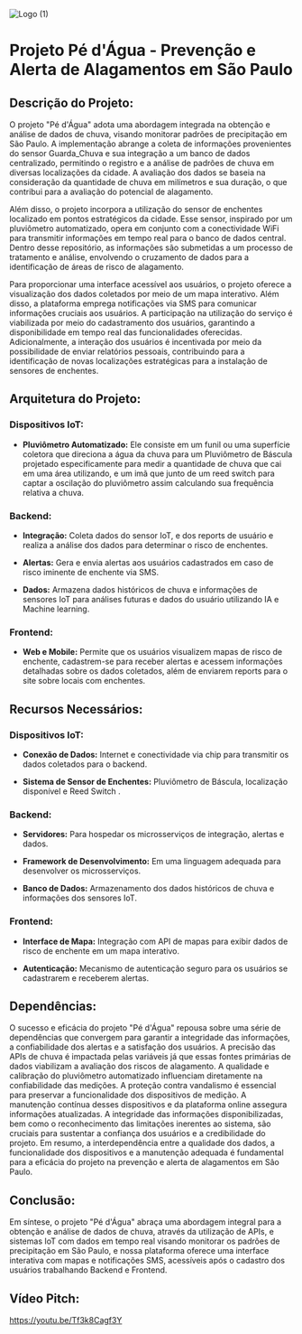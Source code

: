 ![Logo (1)](https://github.com/Grupo-Arthemis/Sprint_3_Entrega_2_ECCS/assets/84590776/53732870-e1d1-4142-92f1-b8d91198a28c)

# Projeto Pé d'Água - Prevenção e Alerta de Alagamentos em São Paulo

## Descrição do Projeto:

O projeto "Pé d'Água" adota uma abordagem integrada na obtenção e análise de dados de chuva, visando monitorar padrões de precipitação em São Paulo. A implementação abrange a coleta de informações provenientes do sensor Guarda_Chuva e sua integração a um banco de dados centralizado, permitindo o registro e a análise de padrões de chuva em diversas localizações da cidade. A avaliação dos dados se baseia na consideração da quantidade de chuva em milímetros e sua duração, o que contribui para a avaliação do potencial de alagamento.

Além disso, o projeto incorpora a utilização do sensor de enchentes localizado em pontos estratégicos da cidade. Esse sensor, inspirado por um pluviômetro automatizado, opera em conjunto com a conectividade WiFi para transmitir informações em tempo real para o banco de dados central. Dentro desse repositório, as informações são submetidas a um processo de tratamento e análise, envolvendo o cruzamento de dados para a identificação de áreas de risco de alagamento.

Para proporcionar uma interface acessível aos usuários, o projeto oferece a visualização dos dados coletados por meio de um mapa interativo. Além disso, a plataforma emprega notificações via SMS para comunicar informações cruciais aos usuários. A participação na utilização do serviço é viabilizada por meio do cadastramento dos usuários, garantindo a disponibilidade em tempo real das funcionalidades oferecidas. Adicionalmente, a interação dos usuários é incentivada por meio da possibilidade de enviar relatórios pessoais, contribuindo para a identificação de novas localizações estratégicas para a instalação de sensores de enchentes.

## Arquitetura do Projeto:

### Dispositivos IoT:

- **Pluviômetro Automatizado:**  Ele consiste em um funil ou uma superfície coletora que direciona a água da chuva para um Pluviômetro de Báscula projetado especificamente para medir a quantidade de chuva que cai em uma área utilizando, e um imã que junto de um reed switch para captar a oscilação do pluviômetro assim calculando sua frequência relativa a chuva.

### Backend:

- **Integração:** Coleta dados do sensor IoT, e dos reports de usuário e realiza a análise dos dados para determinar o risco de enchentes.

- **Alertas:** Gera e envia alertas aos usuários cadastrados em caso de risco iminente de enchente via SMS.

- **Dados:** Armazena dados históricos de chuva e informações de sensores IoT para análises futuras e dados do usuário utilizando IA e Machine learning.

### Frontend:

- **Web e Mobile:** Permite que os usuários visualizem mapas de risco de enchente, cadastrem-se para receber alertas e acessem informações detalhadas sobre os dados coletados, além de enviarem reports para o site sobre locais com enchentes.

## Recursos Necessários:

### Dispositivos IoT:

- **Conexão de Dados:** Internet e conectividade via chip para transmitir os dados coletados para o backend.

- **Sistema de Sensor de Enchentes:** Pluviômetro de Báscula, localização disponível e Reed Switch .

### Backend:

- **Servidores:** Para hospedar os microsserviços de integração, alertas e dados.

- **Framework de Desenvolvimento:** Em uma linguagem adequada para desenvolver os microsserviços.

- **Banco de Dados:** Armazenamento dos dados históricos de chuva e informações dos sensores IoT.

### Frontend:

- **Interface de Mapa:** Integração com API de mapas para exibir dados de risco de enchente em um mapa interativo.

- **Autenticação:** Mecanismo de autenticação seguro para os usuários se cadastrarem e receberem alertas.

## Dependências:

O sucesso e eficácia do projeto "Pé d'Água" repousa sobre uma série de dependências que convergem para garantir a integridade das informações, a confiabilidade dos alertas e a satisfação dos usuários. A precisão das APIs de chuva é impactada pelas variáveis já que essas fontes primárias de dados viabilizam a avaliação dos riscos de alagamento. A qualidade e calibração do pluviômetro automatizado influenciam diretamente na confiabilidade das medições. A proteção contra vandalismo é essencial para preservar a funcionalidade dos dispositivos de medição. A manutenção contínua desses dispositivos e da plataforma online assegura informações atualizadas. A integridade das informações disponibilizadas, bem como o reconhecimento das limitações inerentes ao sistema, são cruciais para sustentar a confiança dos usuários e a credibilidade do projeto. Em resumo, a interdependência entre a qualidade dos dados, a funcionalidade dos dispositivos e a manutenção adequada é fundamental para a eficácia do projeto na prevenção e alerta de alagamentos em São Paulo.

## Conclusão:

Em síntese, o projeto "Pé d'Água" abraça uma abordagem integral para a obtenção e análise de dados de chuva, através da utilização de APIs, e sistemas IoT com dados em tempo real visando monitorar os padrões de precipitação em São Paulo, e nossa plataforma oferece uma interface interativa com mapas e notificações SMS, acessíveis após o cadastro dos usuários trabalhando Backend e Frontend.

## Vídeo Pitch:
https://youtu.be/Tf3k8Cagf3Y
